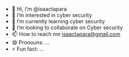 - 👋 Hi, I’m @isaactapara
- 👀 I’m interested in cyber security 
- 🌱 I’m currently learning cyber security 
- 💞️ I’m looking to collaborate on Cyber security 
- 📫 How to reach me isaactapara@gmail.com
- 😄 Pronouns: ...
- ⚡ Fun fact: ...

<!---
isaactapara/isaactapara is a ✨ special ✨ repository because its `README.md` (this file) appears on your GitHub profile.
You can click the Preview link to take a look at your changes.
--->


